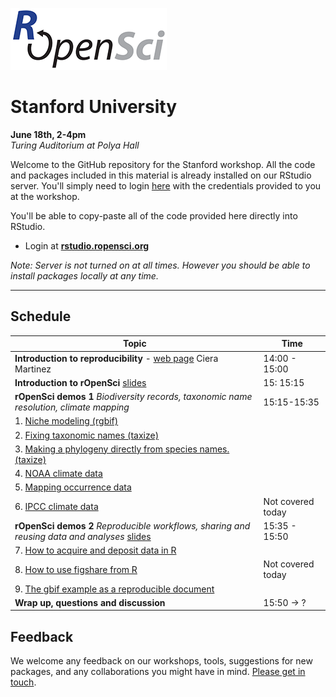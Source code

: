 
[![](ropensci_logo.png)](http://ropensci.org/)
# Stanford University
**June 18th, 2-4pm**  
*Turing  Auditorium at Polya Hall*

Welcome to the GitHub repository for the Stanford workshop. All the code and packages included in this material is already installed on our RStudio server. You'll simply need to login [here](http://rstudio.ropensci.org/) with the credentials provided to you at the workshop.

You'll be able to copy-paste all of the code provided here directly into RStudio.

* Login at [**rstudio.ropensci.org**](http://rstudio.ropensci.org/)  

*Note: Server is not turned on at all times. However you should be able to install packages locally at any time.*


--- 

## Schedule 

|Topic|Time|
|---------------|-------|
|**Introduction to reproducibility** - [web page](http://ropensci.github.io/reproducibility-guide/) Ciera Martinez | 14:00 - 15:00 |
|**Introduction to rOpenSci** [slides](http://ropensci.github.io/workshop-stanford-2014-06/00-introduction/intro_slides/index.html) | 15: 15:15 |
|**rOpenSci demos 1** *Biodiversity records, taxonomic name resolution, climate mapping*  | 15:15-15:35 |
| 1. [Niche modeling (rgbif)](https://github.com/ropensci/workshop-stanford-2014-06/blob/master/01-biodiversity-climate/rgbif_usecase1.md) | |
| 2. [Fixing taxonomic names (taxize)](https://github.com/ropensci/workshop-stanford-2014-06/blob/master/01-biodiversity-climate/taxize_usecase1.md) | |
| 3. [Making a phylogeny directly from species names. (taxize)](https://github.com/ropensci/workshop-stanford-2014-06/blob/master/01-biodiversity-climate/taxize_usecase2.md) | |
| 4. [NOAA climate data](https://github.com/ropensci/workshop-stanford-2014-06/blob/master/01-biodiversity-climate/noaa_seaice.md) | |
| 5. [Mapping occurrence data](https://github.com/ropensci/workshop-stanford-2014-06/blob/master/01-biodiversity-climate/ant_map.md#antweb--mapping-ant-occurrence-data) | |
| 6.  [IPCC climate data](https://github.com/ropensci/workshop-stanford-2014-06/blob/master/01-biodiversity-climate/world-bank-climate.md#introduction-to-rwbclimate) | Not covered today |
|**rOpenSci demos 2** *Reproducible workflows, sharing and reusing data and analyses*  [slides](http://ropensci.github.io//workshop-stanford-2014-06/02-reproducible-workflows/slides/index.html) | 15:35 - 15:50 |
| 7. [How to acquire and deposit data in R](https://github.com/ropensci/workshop-stanford-2014-06/blob/master/02-reproducible-workflows/eml.md#a-complete-example-of-downloading-documenting-and-depositing-data) | |
| 8. [How to use figshare from R](https://github.com/ropensci/workshop-stanford-2014-06/blob/master/02-reproducible-workflows/figshare.md) | Not covered today |
| 9. [The gbif example as a reproducible document](https://raw.githubusercontent.com/ropensci/workshop-stanford-2014-06/master/02-reproducible-workflows/rgbif.Rmd) | |
|**Wrap up, questions and discussion**  | 15:50 → ? |

## Feedback

We welcome any feedback on our workshops, tools, suggestions for new packages, and any collaborations you might have in mind. [Please get in touch](http://ropensci.org/contact.html).

